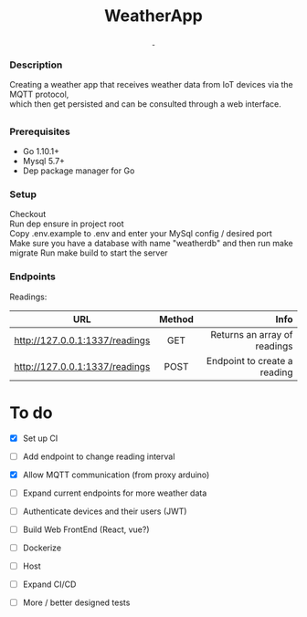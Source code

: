 <h1 align="center">WeatherApp</h1>

<p align="center">
  <a href="https://goreportcard.com/report/github.com/VerstraeteBert/WeatherApp">
  	<img src="https://goreportcard.com/badge/github.com/VerstraeteBert/WeatherApp" alt="">
  </a>
  <a href="https://circleci.com/gh/VerstraeteBert/WeatherApp/tree/master">
  	<img src="https://circleci.com/gh/VerstraeteBert/WeatherApp/tree/master.svg?style=svg" alt="">
  </a>
</p>    


### Description
Creating a weather app that receives weather data from IoT devices via the MQTT protocol,    
which then get persisted and can be consulted through a web interface.

## 

### Prerequisites
- Go 1.10.1+
- Mysql 5.7+
- Dep package manager for Go


### Setup
Checkout   
Run dep ensure in project root   
Copy .env.example to .env and enter your MySql config / desired port   
Make sure you have a database with name "weatherdb" and then run make migrate
Run make build to start the server

### Endpoints
Readings:

| URL        								| Method           	| Info  |
| ------------- 							|:-------------:	| -----:|
| http://127.0.0.1:1337/readings     			| GET 				| Returns an array of readings |
| http://127.0.0.1:1337/readings     			| POST 				| Endpoint to create a reading |



# To do
- [X] Set up CI
- [ ] Add endpoint to change reading interval
- [X] Allow MQTT communication (from proxy arduino)
- [ ] Expand current endpoints for more weather data
- [ ] Authenticate devices and their users (JWT)
- [ ] Build Web FrontEnd (React, vue?)
- [ ] Dockerize 
- [ ] Host 
- [ ] Expand CI/CD
- [ ] More / better designed tests

